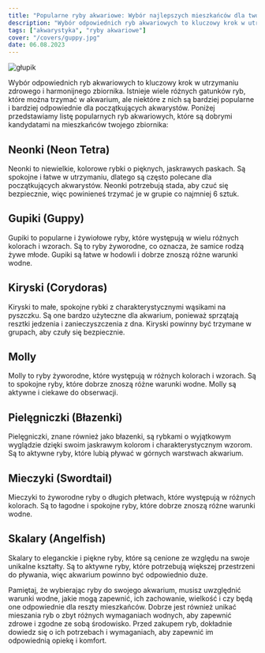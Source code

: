 ```yaml
---
title: "Popularne ryby akwariowe: Wybór najlepszych mieszkańców dla twojego zbiornika"
description: "Wybór odpowiednich ryb akwariowych to kluczowy krok w utrzymaniu zdrowego i harmonijnego zbiornika. Istnieje wiele różnych gatunków ryb, które można trzymać w akwarium, ale niektóre z nich są bardziej popularne i bardziej odpowiednie dla początkujących akwarystów."
tags: ["akwarystyka", "ryby akwariowe"]
cover: "/covers/guppy.jpg"
date: 06.08.2023
---
```


![głupik](/covers/guppy.jpg)

Wybór odpowiednich ryb akwariowych to kluczowy krok w utrzymaniu zdrowego i harmonijnego zbiornika. Istnieje wiele różnych gatunków ryb, które można trzymać w akwarium, ale niektóre z nich są bardziej popularne i bardziej odpowiednie dla początkujących akwarystów. Poniżej przedstawiamy listę popularnych ryb akwariowych, które są dobrymi kandydatami na mieszkańców twojego zbiornika:

## Neonki (Neon Tetra)

Neonki to niewielkie, kolorowe rybki o pięknych, jaskrawych paskach. Są spokojne i łatwe w utrzymaniu, dlatego są często polecane dla początkujących akwarystów. Neonki potrzebują stada, aby czuć się bezpiecznie, więc powinieneś trzymać je w grupie co najmniej 6 sztuk.

## Gupiki (Guppy)

Gupiki to popularne i żywiołowe ryby, które występują w wielu różnych kolorach i wzorach. Są to ryby żyworodne, co oznacza, że ​​samice rodzą żywe młode. Gupiki są łatwe w hodowli i dobrze znoszą różne warunki wodne.

## Kiryski (Corydoras)

Kiryski to małe, spokojne rybki z charakterystycznymi wąsikami na pyszczku. Są one bardzo użyteczne dla akwarium, ponieważ sprzątają resztki jedzenia i zanieczyszczenia z dna. Kiryski powinny być trzymane w grupach, aby czuły się bezpiecznie.

## Molly

Molly to ryby żyworodne, które występują w różnych kolorach i wzorach. Są to spokojne ryby, które dobrze znoszą różne warunki wodne. Molly są aktywne i ciekawe do obserwacji.

## Pielęgniczki (Błazenki)

Pielęgniczki, znane również jako błazenki, są rybkami o wyjątkowym wyglądzie dzięki swoim jaskrawym kolorom i charakterystycznym wzorom. Są to aktywne ryby, które lubią pływać w górnych warstwach akwarium.

## Mieczyki (Swordtail)

Mieczyki to żyworodne ryby o długich płetwach, które występują w różnych kolorach. Są to łagodne i spokojne ryby, które dobrze znoszą różne warunki wodne.

## Skalary (Angelfish)

Skalary to eleganckie i piękne ryby, które są cenione ze względu na swoje unikalne kształty. Są to aktywne ryby, które potrzebują większej przestrzeni do pływania, więc akwarium powinno być odpowiednio duże.

Pamiętaj, że wybierając ryby do swojego akwarium, musisz uwzględnić warunki wodne, jakie mogą zapewnić, ich zachowanie, wielkość i czy będą one odpowiednie dla reszty mieszkańców. Dobrze jest również unikać mieszania ryb o zbyt różnych wymaganiach wodnych, aby zapewnić zdrowe i zgodne ze sobą środowisko. Przed zakupem ryb, dokładnie dowiedz się o ich potrzebach i wymaganiach, aby zapewnić im odpowiednią opiekę i komfort.
